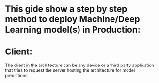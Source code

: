 # This gide show a step by step method to deploy Machine/Deep Learning model(s) in Production:

# Client:
 The client in the architecture can be any device or a third party application that tries to request the server hosting the architecture for model predictions
